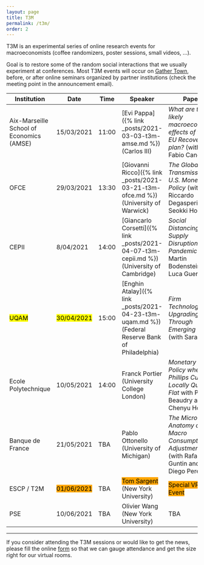 ```yaml
---
layout: page
title: T3M
permalink: /t3m/
order: 2
---
```


T3M is an experimental series of online research events for macroeconomists (coffee randomizers, poster sessions, small videos, ...). 

Goal is to restore some of the random social interactions that we usually experiment at conferences.
Most T3M events will occur on [Gather Town](https://gather.town/), before, or after online seminars organized by partner institutions (check the meeting point in the announcement email).

| Institution                              | Date                                                     | Time  | Speaker                                                                                          | Paper                                                                                                |
| ---------------------------------------- | -------------------------------------------------------- | ----- | ------------------------------------------------------------------------------------------------ | ---------------------------------------------------------------------------------------------------- |
| Aix-Marseille School of Economics (AMSE) | 15/03/2021                                               | 11:00 | [Evi Pappa]({% link _posts/2021-03-03-t3m-amse.md %})  (Carlos III)                              | *What are the likely macroeconomic effects of the EU Recovery plan?* (with Fabio Canova)             |
| OFCE                                     | 29/03/2021                                               | 13:30 | [Giovanni Ricco]({% link _posts/2021-03-21-t3m-ofce.md %})  (University of Warwick)              | *The Global Transmission of U.S. Monetary Policy* (with Riccardo Degasperi and Seokki Hong)          |
| CEPII                                    | 8/04/2021                                                | 14:00 | [Giancarlo Corsetti]({% link _posts/2021-04-07-t3m-cepii.md %}) (University of Cambridge)        | *Social Distancing and Supply Disruptions in a Pandemic* (with Martin Bodenstein and Luca Guerrieri) |
| <mark>UQAM</mark>                        | <mark>30/04/2021</mark>                                  | 15:00 | [Enghin Atalay]({% link _posts/2021-04-23-t3m-uqam.md %}) (Federal Reserve Bank of Philadelphia) | *Firm Technology Upgrading Through Emerging Work* (with Sarada)                                      |
| Ecole Polytechnique                      | 10/05/2021                                               | 14:00 | Franck Portier (University College London)                                                       | *Monetary Policy when the  Phillips Curve is Locally Quite Flat* with Paul Beaudry and Chenyu Hou    |
| Banque de France                         | 21/05/2021                                               | TBA   | Pablo Ottonello (University of Michigan)                                                         | *The Micro Anatomy of Macro Consumption Adjustments* (with Rafael Guntin and Diego Perez)            |
| ESCP / T2M                               | <mark style="background-color: orange">01/06/2021</mark> | TBA   | <mark style="background-color: orange">Tom Sargent</mark>  (New York University)                 | <mark style="background-color: orange">Special VR Event</mark>                                       |
| PSE                                      | 10/06/2021                                               | TBA   | Olivier Wang  (New York University)                                                              | TBA                                                                                                  |

---

If you consider attending the T3M sessions or would like to get the news, please fill the online [form](https://forms.gle/r4CaeMBBKRHB31kB7) so that we can gauge attendance and get the size right for our virtual rooms.
